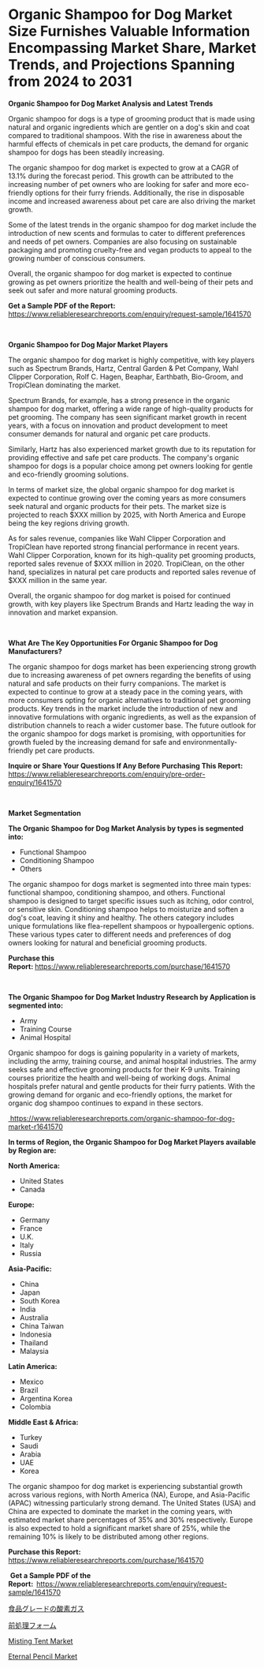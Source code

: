 <p><h1>Organic Shampoo for Dog Market Size Furnishes Valuable Information Encompassing Market Share, Market Trends, and Projections Spanning from 2024 to 2031</h1></p><p><strong>Organic Shampoo for Dog Market Analysis and Latest Trends</strong></p>
<p><p>Organic shampoo for dogs is a type of grooming product that is made using natural and organic ingredients which are gentler on a dog's skin and coat compared to traditional shampoos. With the rise in awareness about the harmful effects of chemicals in pet care products, the demand for organic shampoo for dogs has been steadily increasing.</p><p>The organic shampoo for dog market is expected to grow at a CAGR of 13.1% during the forecast period. This growth can be attributed to the increasing number of pet owners who are looking for safer and more eco-friendly options for their furry friends. Additionally, the rise in disposable income and increased awareness about pet care are also driving the market growth.</p><p>Some of the latest trends in the organic shampoo for dog market include the introduction of new scents and formulas to cater to different preferences and needs of pet owners. Companies are also focusing on sustainable packaging and promoting cruelty-free and vegan products to appeal to the growing number of conscious consumers.</p><p>Overall, the organic shampoo for dog market is expected to continue growing as pet owners prioritize the health and well-being of their pets and seek out safer and more natural grooming products.</p></p>
<p><strong>Get a Sample PDF of the Report:&nbsp;</strong> <a href="https://www.reliableresearchreports.com/enquiry/request-sample/1641570">https://www.reliableresearchreports.com/enquiry/request-sample/1641570</a></p>
<p>&nbsp;</p>
<p><strong>Organic Shampoo for Dog Major Market Players</strong></p>
<p><p>The organic shampoo for dog market is highly competitive, with key players such as Spectrum Brands, Hartz, Central Garden & Pet Company, Wahl Clipper Corporation, Rolf C. Hagen, Beaphar, Earthbath, Bio-Groom, and TropiClean dominating the market.</p><p>Spectrum Brands, for example, has a strong presence in the organic shampoo for dog market, offering a wide range of high-quality products for pet grooming. The company has seen significant market growth in recent years, with a focus on innovation and product development to meet consumer demands for natural and organic pet care products.</p><p>Similarly, Hartz has also experienced market growth due to its reputation for providing effective and safe pet care products. The company's organic shampoo for dogs is a popular choice among pet owners looking for gentle and eco-friendly grooming solutions.</p><p>In terms of market size, the global organic shampoo for dog market is expected to continue growing over the coming years as more consumers seek natural and organic products for their pets. The market size is projected to reach $XXX million by 2025, with North America and Europe being the key regions driving growth.</p><p>As for sales revenue, companies like Wahl Clipper Corporation and TropiClean have reported strong financial performance in recent years. Wahl Clipper Corporation, known for its high-quality pet grooming products, reported sales revenue of $XXX million in 2020. TropiClean, on the other hand, specializes in natural pet care products and reported sales revenue of $XXX million in the same year.</p><p>Overall, the organic shampoo for dog market is poised for continued growth, with key players like Spectrum Brands and Hartz leading the way in innovation and market expansion.</p></p>
<p>&nbsp;</p>
<p><strong>What Are The Key Opportunities For Organic Shampoo for Dog Manufacturers?</strong></p>
<p><p>The organic shampoo for dogs market has been experiencing strong growth due to increasing awareness of pet owners regarding the benefits of using natural and safe products on their furry companions. The market is expected to continue to grow at a steady pace in the coming years, with more consumers opting for organic alternatives to traditional pet grooming products. Key trends in the market include the introduction of new and innovative formulations with organic ingredients, as well as the expansion of distribution channels to reach a wider customer base. The future outlook for the organic shampoo for dogs market is promising, with opportunities for growth fueled by the increasing demand for safe and environmentally-friendly pet care products.</p></p>
<p><strong>Inquire or Share Your Questions If Any Before Purchasing This Report:</strong> <a href="https://www.reliableresearchreports.com/enquiry/pre-order-enquiry/1641570">https://www.reliableresearchreports.com/enquiry/pre-order-enquiry/1641570</a></p>
<p>&nbsp;</p>
<p><strong>Market Segmentation</strong></p>
<p><strong>The Organic Shampoo for Dog Market Analysis by types is segmented into:</strong></p>
<p><ul><li>Functional Shampoo</li><li>Conditioning Shampoo</li><li>Others</li></ul></p>
<p><p>The organic shampoo for dogs market is segmented into three main types: functional shampoo, conditioning shampoo, and others. Functional shampoo is designed to target specific issues such as itching, odor control, or sensitive skin. Conditioning shampoo helps to moisturize and soften a dog's coat, leaving it shiny and healthy. The others category includes unique formulations like flea-repellent shampoos or hypoallergenic options. These various types cater to different needs and preferences of dog owners looking for natural and beneficial grooming products.</p></p>
<p><strong>Purchase this Report:&nbsp;</strong><a href="https://www.reliableresearchreports.com/purchase/1641570">https://www.reliableresearchreports.com/purchase/1641570</a></p>
<p>&nbsp;</p>
<p><strong>The Organic Shampoo for Dog Market Industry Research by Application is segmented into:</strong></p>
<p><ul><li>Army</li><li>Training Course</li><li>Animal Hospital</li></ul></p>
<p><p>Organic shampoo for dogs is gaining popularity in a variety of markets, including the army, training course, and animal hospital industries. The army seeks safe and effective grooming products for their K-9 units. Training courses prioritize the health and well-being of working dogs. Animal hospitals prefer natural and gentle products for their furry patients. With the growing demand for organic and eco-friendly options, the market for organic dog shampoo continues to expand in these sectors.</p></p>
<p><a href="https://www.reliableresearchreports.com/organic-shampoo-for-dog-market-r1641570">&nbsp;https://www.reliableresearchreports.com/organic-shampoo-for-dog-market-r1641570</a></p>
<p><strong>In terms of Region, the Organic Shampoo for Dog Market Players available by Region are:</strong></p>
<p>
    <p> <strong> North America: </strong>
        <ul>
            <li>United States</li>
            <li>Canada</li>
        </ul>
        </p> 
    <p> <strong> Europe: </strong>
        <ul>
            <li>Germany</li>
            <li>France</li>
            <li>U.K.</li>
            <li>Italy</li>
            <li>Russia</li>
        </ul>
        </p> 
    <p> <strong> Asia-Pacific: </strong>
        <ul>
            <li>China</li>
            <li>Japan</li>
            <li>South Korea</li>
            <li>India</li>
            <li>Australia</li>
            <li>China Taiwan</li>
            <li>Indonesia</li>
            <li>Thailand</li>
            <li>Malaysia</li>
        </ul>
        </p> 
    <p> <strong> Latin America: </strong>
        <ul>
            <li>Mexico</li>
            <li>Brazil</li>
            <li>Argentina Korea</li>
            <li>Colombia</li>
        </ul>
        </p> 
    <p> <strong> Middle East & Africa: </strong>
        <ul>
            <li>Turkey</li>
            <li>Saudi</li>
            <li>Arabia</li>
            <li>UAE</li>
            <li>Korea</li>
        </ul>
    </p>
    </p>
<p><p>The organic shampoo for dog market is experiencing substantial growth across various regions, with North America (NA), Europe, and Asia-Pacific (APAC) witnessing particularly strong demand. The United States (USA) and China are expected to dominate the market in the coming years, with estimated market share percentages of 35% and 30% respectively. Europe is also expected to hold a significant market share of 25%, while the remaining 10% is likely to be distributed among other regions.</p></p>
<p><strong>Purchase this Report: </strong><a href="https://www.reliableresearchreports.com/purchase/1641570">https://www.reliableresearchreports.com/purchase/1641570</a></p>
<p>&nbsp;<strong>Get a Sample PDF of the Report:&nbsp;&nbsp;</strong><a href="https://www.reliableresearchreports.com/enquiry/request-sample/1641570">https://www.reliableresearchreports.com/enquiry/request-sample/1641570</a></p>
<p><strong></strong></p>
<p><p><a href="https://github.com/Alenaieme/Market-Research-Report-List-1/blob/main/6234613144004.md">食品グレードの酸素ガス</a></p><p><a href="https://github.com/klon646/Market-Research-Report-List-1/blob/main/7297244144003.md">前処理フォーム</a></p><p><a href="https://github.com/prosalinda88/Market-Research-Report-List-5/blob/main/misting-tent-market.md">Misting Tent Market</a></p><p><a href="https://github.com/NorbertYates/Market-Research-Report-List-5/blob/main/eternal-pencil-market.md">Eternal Pencil Market</a></p></p>